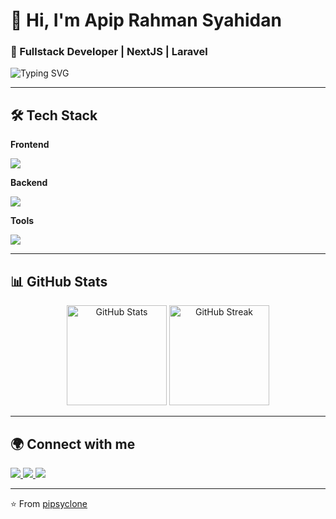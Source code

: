 # 👋 Hi, I'm Apip Rahman Syahidan  

### 🚀 Fullstack Developer | NextJS | Laravel 

![Typing SVG](https://readme-typing-svg.herokuapp.com?font=Fira+Code&weight=500&size=22&pause=1000&color=00BFFF&center=false&vCenter=true&width=600&lines=Passionate+about+Web+Development;Loves+to+build+Scalable+Applications;Always+learning+new+techs)

---

## 🛠️ Tech Stack

**Frontend**
<p>
  <img src="https://skillicons.dev/icons?i=html,css,js,ts,react,nextjs,tailwind,bootstrap" />
</p>

**Backend**
<p>
  <img src="https://skillicons.dev/icons?i=php,laravel,nodejs,express,mysql,postgres" />
</p>

**Tools**
<p>
  <img src="https://skillicons.dev/icons?i=git,github,vscode,docker,figma,postman" />
</p>

---

## 📊 GitHub Stats  

<p align="center">
  <img src="https://github-readme-stats.vercel.app/api?username=pipsyclone&show_icons=true&theme=tokyonight" alt="GitHub Stats" height="160"/>
  <img src="https://github-readme-streak-stats.herokuapp.com/?user=pipsyclone&theme=tokyonight" alt="GitHub Streak" height="160"/>
</p>

---

## 🌍 Connect with me  
<p align="left">
  <a href="https://linkedin.com/in/yourusername" target="_blank">
    <img src="https://img.shields.io/badge/LinkedIn-%230077B5.svg?&style=for-the-badge&logo=linkedin&logoColor=white" />
  </a>
  <a href="mailto:yourname@email.com">
    <img src="https://img.shields.io/badge/Gmail-D14836.svg?&style=for-the-badge&logo=gmail&logoColor=white" />
  </a>
  <a href="https://yourwebsite.com" target="_blank">
    <img src="https://img.shields.io/badge/Portfolio-%2312100E.svg?&style=for-the-badge&logo=firefox&logoColor=white" />
  </a>
</p>

---

⭐️ From [pipsyclone](https://github.com/pipsyclone)
